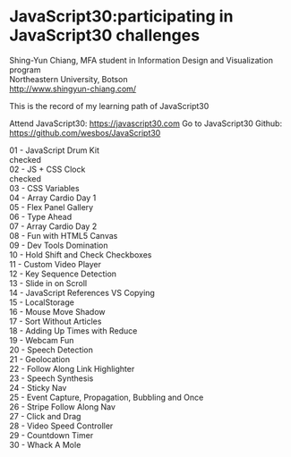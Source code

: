 # JavaScript30:participating in JavaScript30 challenges

Shing-Yun Chiang, MFA student in Information Design and Visualization program<br>
Northeastern University, Botson<br>
http://www.shingyun-chiang.com/

This is the record of my learning path of JavaScript30

Attend JavaScript30: https://javascript30.com
Go to JavaScript30 Github: https://github.com/wesbos/JavaScript30

01 - JavaScript Drum Kit <br>  checked<br>
02 - JS + CSS Clock  <br>  checked<br>
03 - CSS Variables<br>
04 - Array Cardio Day 1<br>
05 - Flex Panel Gallery<br>
06 - Type Ahead<br>
07 - Array Cardio Day 2<br>
08 - Fun with HTML5 Canvas<br>
09 - Dev Tools Domination<br>
10 - Hold Shift and Check Checkboxes<br>
11 - Custom Video Player<br>
12 - Key Sequence Detection<br>
13 - Slide in on Scroll<br>
14 - JavaScript References VS Copying<br>
15 - LocalStorage<br>
16 - Mouse Move Shadow<br>
17 - Sort Without Articles<br>
18 - Adding Up Times with Reduce<br>
19 - Webcam Fun<br>
20 - Speech Detection<br>
21 - Geolocation<br>
22 - Follow Along Link Highlighter<br>
23 - Speech Synthesis<br>
24 - Sticky Nav<br>
25 - Event Capture, Propagation, Bubbling and Once<br>
26 - Stripe Follow Along Nav<br>
27 - Click and Drag<br>
28 - Video Speed Controller<br>
29 - Countdown Timer<br>
30 - Whack A Mole
